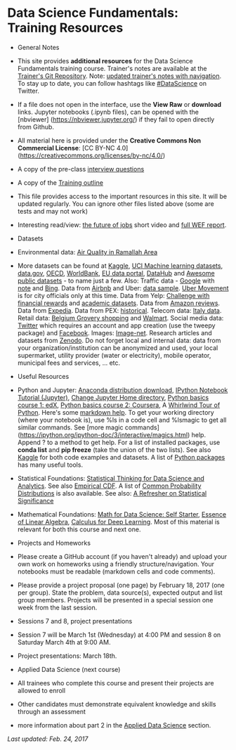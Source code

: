 # Data Science Fundamentals: Training Resources
* General Notes
 * This site provides __additional resources__ for the Data Science Fundamentals training course. Trainer's notes are available at the [Trainer's Git Repository](https://github.com/Abdel-Razzak/Data-Science-Fundamentals). Note: [updated trainer's notes with navigation](https://github.com/Abdel-Razzak/DSF). To stay up to date, you can follow hashtags like [#DataScience]( https://twitter.com/search?q=%23DataScience) on Twitter.
 * If a file does not open in the interface, use the __View Raw__ or __download__ links. Jupyter notebooks (.ipynb files), can be opened with the [nbviewer] (https://nbviewer.jupyter.org/) if they fail to open directly from Github.
 * All material here is provided under the __Creative Commons Non Commercial License__: [CC BY-NC 4.0] (https://creativecommons.org/licenses/by-nc/4.0/)
 * A copy of the pre-class [interview questions](ds-interview-pre-class.docx)
 * A copy of the [Training outline](DataScience1Outline.pdf)
 * This file provides access to the important resources in this site. It will be updated regularly. You can ignore other files listed above (some are tests and may not work)
 * Interesting read/view: [the future of jobs](https://www.youtube.com/watch?v=zyjoayAwDb8) short video and [full WEF report](http://reports.weforum.org/future-of-jobs-2016/).
* Datasets
 * Environmental data: [Air Quality in Ramallah Area](data/)
 * More datasets can be found at [Kaggle](https://www.kaggle.com/), [UCI Machine learning datasets](https://archive.ics.uci.edu/ml/datasets.html), [data.gov](https://catalog.data.gov/dataset), [OECD](https://data.oecd.org/), [WorldBank](http://data.worldbank.org/), [EU data portal](https://www.europeandataportal.eu/), [DataHub](https://datahub.io/dataset) and [Awesome public datasets](https://github.com/caesar0301/awesome-public-datasets) - to name just a few. 
 Also: Traffic data - [Google](https://developers.google.com/maps/documentation/javascript/examples/layer-traffic) with [note](http://stackoverflow.com/questions/4600656/access-googles-traffic-data-through-a-web-service) and [Bing](https://msdn.microsoft.com/en-us/library/hh441725). Data from [Airbnb](http://insideairbnb.com/get-the-data.html) and Uber: [data sample](https://github.com/fivethirtyeight/uber-tlc-foil-response). [Uber Movement](https://movement.uber.com/cities) is for city officials only at this time. Data from Yelp: [Challenge with financial rewards](https://www.yelp.com/dataset_challenge) and [academic datasets](https://github.com/Yelp/dataset-examples). Data from [Amazon reviews](http://jmcauley.ucsd.edu/data/amazon/). Data from [Expedia](https://www.programmableweb.com/api/expedia). Data from PEX: [historical](https://www.pex.ps/PSEWEBSITE/English/ListedCompanies.aspx?Tabindex=1). Telecom data: [Italy data](http://aris.me/contents/teaching/data-mining-2015/project/BigDataChallengeData.html). Retail data: [Belgium Grovery shopping](http://recsyswiki.com/wiki/Grocery_shopping_datasets) and [Walmart](https://www.kaggle.com/c/walmart-recruiting-store-sales-forecasting/data). Social media data: [Twitter](https://apps.twitter.com/) which requires an account and app creation (use the tweepy package) and [Facebook](https://developers.facebook.com/docs/graph-api). Images: [Image-net](http://www.image-net.org/). Research articles and datasets from [Zenodo](https://zenodo.org/). Do not forget local and internal data: data from your organization/institution can be anonymized and used, your local supermarket, utility provider (water or electricity), mobile operator, municipal fees and services, ... etc.
 
* Useful Resources
 * Python and Jupyter: [Anaconda distribution download](https://www.continuum.io/downloads),  [IPython Notebook Tutorial (Jupyter)](https://plot.ly/python/ipython-notebook-tutorial/), [Change Jupyter Home directory](https://wolfscie.wordpress.com/2016/04/01/home-directory-in-jupyter/), [Python basics course 1: edX](https://www.edx.org/course/introduction-python-data-science-microsoft-dat208x-3), [Python basics course 2: Coursera](https://www.coursera.org/learn/python-data-analysis/), A [Whirlwind Tour of Python](https://github.com/jakevdp/WhirlwindTourOfPython). Here's some [markdown help](https://guides.github.com/features/mastering-markdown/). To get your working directory (where your notebook is), use %ls in a code cell and %lsmagic to get all similar commands. See [more magic commands] (https://ipython.org/ipython-doc/3/interactive/magics.html) help. Append ? to a method to get help. For a list of installed packages, use __conda list__ and __pip freeze__ (take the union of the two lists). See also [Kaggle](https://www.kaggle.com/) for both code examples and datasets. A list of [Python packages](https://pypi.python.org/pypi) has many useful tools.
 * Statistical Foundations: [Statistical Thinking for Data Science and Analytics](https://www.edx.org/course/statistical-thinking-data-science-columbiax-ds101x-0). See also [Empirical CDF](https://onlinecourses.science.psu.edu/stat464/node/84). A list of [Common Probability Distributions](http://blog.cloudera.com/blog/2015/12/common-probability-distributions-the-data-scientists-crib-sheet/) is also available. See also: [A Refresher on Statistical Significance](https://hbr.org/2016/02/a-refresher-on-statistical-significance)
 * Mathematical Foundations: [Math for Data Science: Self Starter](https://elitedatascience.com/learn-math-for-data-science), [Essence of Linear Algebra](http://www.3blue1brown.com/essence-of-linear-algebra/), [Calculus for Deep Learning](http://wiki.fast.ai/index.php/Calculus_for_Deep_Learning). Most of this material is relevant for both this course and next one.
* Projects and Homeworks
 * Please create a GitHub account (if you haven't already) and upload your own work on homeworks using a friendly structure/navigation. Your notebooks must be readable (markdown cells and code comments).
 * Please provide a project proposal (one page) by February 18, 2017 (one per group). State the problem, data source(s), expected output and list group members. Projects will be presented in a special session one week from the last session.
* Sessions 7 and 8, project presentations
 * Session 7 will be March 1st (Wednesday) at 4:00 PM and session 8 on Saturday March 4th at 9:00 AM.
 * Project presentations: March 18th.
* Applied Data Science (next course)
 * All trainees who complete this course and present their projects are allowed to enroll
 * Other candidates must demonstrate equivalent knowledge and skills through an assessment
 * more information about part 2 in the [Applied Data Science](../../../ds2/) section.
 
*Last updated: Feb. 24, 2017*
